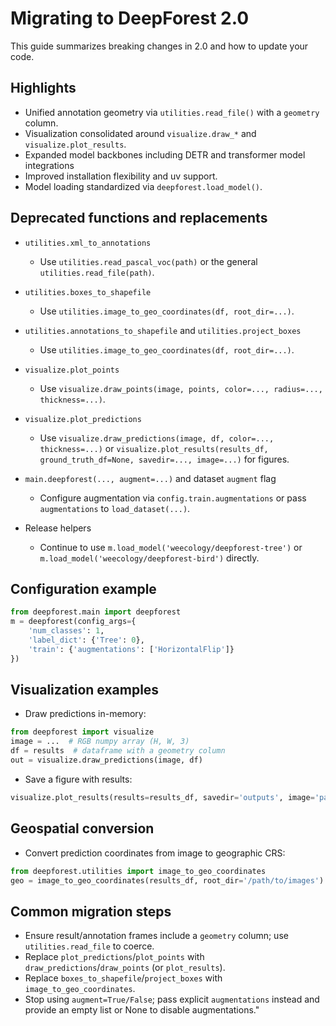 # Migrating to DeepForest 2.0

This guide summarizes breaking changes in 2.0 and how to update your code.

## Highlights
- Unified annotation geometry via `utilities.read_file()` with a `geometry` column.
- Visualization consolidated around `visualize.draw_*` and `visualize.plot_results`.
- Expanded model backbones including DETR and transformer model integrations
- Improved installation flexibility and uv support. 
- Model loading standardized via `deepforest.load_model()`.

## Deprecated functions and replacements

- `utilities.xml_to_annotations`
  - Use `utilities.read_pascal_voc(path)` or the general `utilities.read_file(path)`.

- `utilities.boxes_to_shapefile`
  - Use `utilities.image_to_geo_coordinates(df, root_dir=...)`.

- `utilities.annotations_to_shapefile` and `utilities.project_boxes`
  - Use `utilities.image_to_geo_coordinates(df, root_dir=...)`.

- `visualize.plot_points`
  - Use `visualize.draw_points(image, points, color=..., radius=..., thickness=...)`.

- `visualize.plot_predictions`
  - Use `visualize.draw_predictions(image, df, color=..., thickness=...)` or
    `visualize.plot_results(results_df, ground_truth_df=None, savedir=..., image=...)` for figures.

- `main.deepforest(..., augment=...)` and dataset `augment` flag
  - Configure augmentation via `config.train.augmentations` or pass `augmentations` to `load_dataset(...)`.

- Release helpers
  - Continue to use `m.load_model('weecology/deepforest-tree')` or
    `m.load_model('weecology/deepforest-bird')` directly.

## Configuration example

```python
from deepforest.main import deepforest
m = deepforest(config_args={
    'num_classes': 1,
    'label_dict': {'Tree': 0},
    'train': {'augmentations': ['HorizontalFlip']}
})
```

## Visualization examples

- Draw predictions in-memory:
```python
from deepforest import visualize
image = ...  # RGB numpy array (H, W, 3)
df = results  # dataframe with a geometry column
out = visualize.draw_predictions(image, df)
```

- Save a figure with results:
```python
visualize.plot_results(results=results_df, savedir='outputs', image='path/to/image.tif')
```

## Geospatial conversion

- Convert prediction coordinates from image to geographic CRS:
```python
from deepforest.utilities import image_to_geo_coordinates
geo = image_to_geo_coordinates(results_df, root_dir='/path/to/images')
```

## Common migration steps

- Ensure result/annotation frames include a `geometry` column; use `utilities.read_file` to coerce.
- Replace `plot_predictions`/`plot_points` with `draw_predictions`/`draw_points` (or `plot_results`).
- Replace `boxes_to_shapefile`/`project_boxes` with `image_to_geo_coordinates`.
- Stop using `augment=True/False`; pass explicit `augmentations` instead and provide an empty list or None to disable augmentations."
